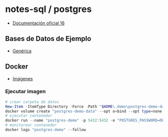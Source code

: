 # notes-sql / postgres

- [Documentación oficial 16](https://www.postgresql.org/docs/16/index.html)

## Bases de Datos de Ejemplo

- [Genérica](https://github.com/lerocha/chinook-database)

## Docker

- [Imágenes](https://hub.docker.com/_/postgres)

### Ejecutar imagen

```powershell
# crear carpeta de datos
New-Item -ItemType Directory -Force -Path "$HOME\.demo\postgres-demo-data"
docker volume create "postgres-demo-data" --opt o=bind --opt type=none --opt device="$HOME\.demo\postgres-demo-data"
# ejecutar contenedor
docker run --name "postgres-demo" -p 5432:5432 -e "POSTGRES_PASSWORD=DEMO123*"-e "PGDATA=/var/lib/postgresql/data/pgdata" -v "postgres-demo-data:/var/lib/postgresql/data" -d "postgres:16.3"
# monitorear contenedor
docker logs "postgres-demo" --follow
```
